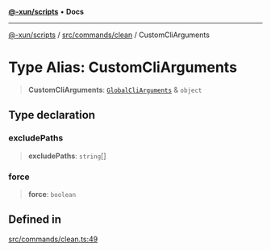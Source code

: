 [**@-xun/scripts**](../../../../README.md) • **Docs**

***

[@-xun/scripts](../../../../README.md) / [src/commands/clean](../README.md) / CustomCliArguments

# Type Alias: CustomCliArguments

> **CustomCliArguments**: [`GlobalCliArguments`](../../../configure/type-aliases/GlobalCliArguments.md) & `object`

## Type declaration

### excludePaths

> **excludePaths**: `string`[]

### force

> **force**: `boolean`

## Defined in

[src/commands/clean.ts:49](https://github.com/Xunnamius/xscripts/blob/8feaaa78a9f524f02e4cc9204ef84f329d31ab94/src/commands/clean.ts#L49)
